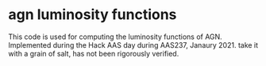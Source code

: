 # agn luminosity functions  
This code is used for computing the luminosity functions of AGN.
Implemented during the Hack AAS day during AAS237, Janaury 2021.
take it with a grain of salt, has not been rigorously verified.

